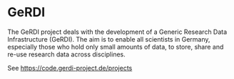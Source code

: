 # GeRDI

The GeRDI project deals with the development of a Generic Research Data Infrastructure (GeRDI). The aim is to enable all scientists in Germany, especially those who hold only small amounts of data, to store, share and re-use research data across disciplines.

See https://code.gerdi-project.de/projects
